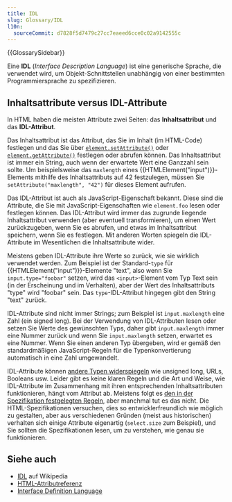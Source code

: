 ```yaml
---
title: IDL
slug: Glossary/IDL
l10n:
  sourceCommit: d7828f5d7479c27cc7eaeed6cce0c02a9142555c
---
```


{{GlossarySidebar}}

Eine **IDL** (_Interface Description Language_) ist eine generische Sprache, die verwendet wird, um Objekt-Schnittstellen unabhängig von einer bestimmten Programmiersprache zu spezifizieren.

## Inhaltsattribute versus IDL-Attribute

In HTML haben die meisten Attribute zwei Seiten: das **Inhaltsattribut** und das **IDL-Attribut**.

Das Inhaltsattribut ist das Attribut, das Sie im Inhalt (im HTML-Code) festlegen und das Sie über [`element.setAttribute()`](/de/docs/Web/API/Element/setAttribute) oder [`element.getAttribute()`](/de/docs/Web/API/Element/getAttribute) festlegen oder abrufen können. Das Inhaltsattribut ist immer ein String, auch wenn der erwartete Wert eine Ganzzahl sein sollte. Um beispielsweise das `maxlength` eines {{HTMLElement("input")}}-Elements mithilfe des Inhaltsattributs auf 42 festzulegen, müssen Sie `setAttribute("maxlength", "42")` für dieses Element aufrufen.

Das IDL-Attribut ist auch als JavaScript-Eigenschaft bekannt. Diese sind die Attribute, die Sie mit JavaScript-Eigenschaften wie `element.foo` lesen oder festlegen können. Das IDL-Attribut wird immer das zugrunde liegende Inhaltsattribut verwenden (aber eventuell transformieren), um einen Wert zurückzugeben, wenn Sie es abrufen, und etwas im Inhaltsattribut speichern, wenn Sie es festlegen. Mit anderen Worten spiegeln die IDL-Attribute im Wesentlichen die Inhaltsattribute wider.

Meistens geben IDL-Attribute ihre Werte so zurück, wie sie wirklich verwendet werden. Zum Beispiel ist der Standard-`type` für {{HTMLElement("input")}}-Elemente "text", also wenn Sie `input.type="foobar"` setzen, wird das `<input>`-Element vom Typ Text sein (in der Erscheinung und im Verhalten), aber der Wert des Inhaltsattributs "type" wird "foobar" sein. Das `type`-IDL-Attribut hingegen gibt den String "text" zurück.

IDL-Attribute sind nicht immer Strings; zum Beispiel ist `input.maxlength` eine Zahl (ein signed long). Bei der Verwendung von IDL-Attributen lesen oder setzen Sie Werte des gewünschten Typs, daher gibt `input.maxlength` immer eine Nummer zurück und wenn Sie `input.maxlength` setzen, erwartet es eine Nummer. Wenn Sie einen anderen Typ übergeben, wird er gemäß den standardmäßigen JavaScript-Regeln für die Typenkonvertierung automatisch in eine Zahl umgewandelt.

IDL-Attribute können [andere Typen widerspiegeln](https://html.spec.whatwg.org/multipage/urls-and-fetching.html#reflecting-content-attributes-in-idl-attributes) wie unsigned long, URLs, Booleans usw. Leider gibt es keine klaren Regeln und die Art und Weise, wie IDL-Attribute im Zusammenhang mit ihren entsprechenden Inhaltsattributen funktionieren, hängt vom Attribut ab. Meistens folgt es [den in der Spezifikation festgelegten Regeln](https://html.spec.whatwg.org/multipage/urls-and-fetching.html#reflecting-content-attributes-in-idl-attributes), aber manchmal tut es das nicht. Die HTML-Spezifikationen versuchen, dies so entwicklerfreundlich wie möglich zu gestalten, aber aus verschiedenen Gründen (meist aus historischen) verhalten sich einige Attribute eigenartig (`select.size` zum Beispiel), und Sie sollten die Spezifikationen lesen, um zu verstehen, wie genau sie funktionieren.

## Siehe auch

- [IDL](https://en.wikipedia.org/wiki/Interface_description_language) auf Wikipedia
- [HTML-Attributreferenz](/de/docs/Web/HTML/Attributes)
- [Interface Definition Language](https://people.eecs.berkeley.edu/~messer/netappc/Supplements/10-idl.pdf)
